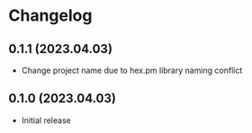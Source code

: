 # Changelog

## 0.1.1 (2023.04.03)

* Change project name due to hex.pm library naming conflict
## 0.1.0 (2023.04.03)

* Initial release
